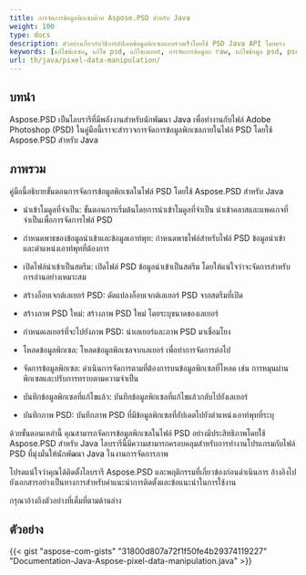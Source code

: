 ```yaml
---
title: การจัดการข้อมูลพิกเซลด้วย Aspose.PSD สำหรับ Java
weight: 100
type: docs
description: ตัวอย่างเกี่ยวกับวิธีการอัปเดตข้อมูลพิกเซลแบบรวดเร็วโดยใช้ PSD Java API โดยตรง
keywords: [แก้ไขพิกเซล, แก้ไข psd, แก้ไขเลเยอร์, การจัดการข้อมูลถ raw, แก้ไขข้อมูล psd, psd api, java, ตัวอย่างโค้ด]
url: th/java/pixel-data-manipulation/
---
```


## **บทนำ**
Aspose.PSD เป็นไลบรารีที่มีพลังงานสำหรับนักพัฒนา Java เพื่อทำงานกับไฟล์ Adobe Photoshop (PSD) ในคู่มือนี้เราจะสำรวจการจัดการข้อมูลพิกเซลภายในไฟล์ PSD โดยใช้ Aspose.PSD สำหรับ Java

## **ภาพรวม**
คู่มือนี้อธิบายขั้นตอนการจัดการข้อมูลพิกเซลในไฟล์ PSD โดยใช้ Aspose.PSD สำหรับ Java

- นำเข้าโมดูลที่จำเป็น: ขั้นตอนการเริ่มต้นโดยการนำเข้าโมดูลที่จำเป็น นำเข้าคลาสและแพคเกจที่จำเป็นเพื่อการจัดการไฟล์ PSD

- กำหนดพาธของข้อมูลนำเข้าและข้อมูลเอาท์พุท: กำหนดพาธไฟล์สำหรับไฟล์ PSD ข้อมูลนำเข้าและตำแหน่งเอาท์พุทที่ต้องการ

- เปิดไฟล์นำเข้าเป็นสตรีม: เปิดไฟล์ PSD ข้อมูลนำเข้าเป็นสตรีม โดยให้แน่ใจว่าจะจัดการสำหรับการอ่านอย่างเหมาะสม

- สร้างอ็อบเจกต์เลเยอร์ PSD: ดัดแปลงอ็อบเจกต์เลเยอร์ PSD จากสตรีมที่เปิด

- สร้างภาพ PSD ใหม่: สร้างภาพ PSD ใหม่ โดยระบุขนาดของเลเยอร์

- กำหนดเลเยอร์ที่จะไปยังภาพ PSD: นำเลเยอร์และภาพ PSD มาเชื่อมโยง

- โหลดข้อมูลพิกเซล: โหลดข้อมูลพิกเซลจากเลเยอร์ เพื่อทำการจัดการต่อไป

- จัดการข้อมูลพิกเซล: ดำเนินการจัดการตามที่ต้องการบนข้อมูลพิกเซลที่โหลด เช่น การหมุนผ่านพิกเซลและปรับการทราบตามความจำเป็น

- บันทึกข้อมูลพิกเซลที่แก้ไขแล้ว: บันทึกข้อมูลพิกเซลที่แก้ไขแล้วกลับไปยังเลเยอร์

- บันทึกภาพ PSD: บันทึกภาพ PSD ที่มีข้อมูลพิกเซลที่อัปเดตไปยังตำแหน่งเอาท์พุทที่ระบุ

ด้วยขั้นตอนเหล่านี้ คุณสามารถจัดการข้อมูลพิกเซลในไฟล์ PSD อย่างมีประสิทธิภาพโดยใช้ Aspose.PSD สำหรับ Java ไลบรารีนี้มีความสามารถครอบคลุมสำหรับการทำงานโปรแกรมกับไฟล์ PSD ที่มุ่งมั่นให้นักพัฒนา Java ในงานการจัดการภาพ

โปรดแน่ใจว่าคุณได้ติดตั้งไลบรารี Aspose.PSD และพฤติกรรมที่เกี่ยวข้องก่อนดำเนินการ อ้างอิงไปยังเอกสารอย่างเป็นทางการสำหรับคำแนะนำการติดตั้งและข้อแนะนำในการใช้งาน

กรุณาอ้างถึงตัวอย่างที่เต็มที่ตามด้านล่าง

## **ตัวอย่าง**
{{< gist "aspose-com-gists" "31800d807a72f1f50fe4b29374119227" "Documentation-Java-Aspose-pixel-data-manipulation.java" >}}
